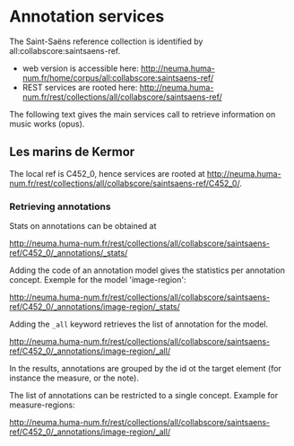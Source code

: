 # Annotation services

The Saint-Saëns reference collection is identified by all:collabscore:saintsaens-ref.

  - web version is accessible here: http://neuma.huma-num.fr/home/corpus/all:collabscore:saintsaens-ref/
  - REST services are rooted here: http://neuma.huma-num.fr/rest/collections/all/collabscore/saintsaens-ref/

The following text gives the main services call to retrieve information on music works (opus).

## Les marins de Kermor

The local ref is C452_0, hence services are rooted at http://neuma.huma-num.fr/rest/collections/all/collabscore/saintsaens-ref/C452_0/.

### Retrieving annotations

Stats on annotations can be obtained at

http://neuma.huma-num.fr/rest/collections/all/collabscore/saintsaens-ref/C452_0/_annotations/_stats/

Adding the code of an annotation model gives the statistics per annotation concept. Exemple for the model 'image-region': 

http://neuma.huma-num.fr/rest/collections/all/collabscore/saintsaens-ref/C452_0/_annotations/image-region/_stats/

Adding the ``_all`` keyword retrieves the list of annotation for the model. 

http://neuma.huma-num.fr/rest/collections/all/collabscore/saintsaens-ref/C452_0/_annotations/image-region/_all/

In the results, annotations are grouped by the id ot the target element (for instance the measure, or the note).  

The list of annotations can be restricted to a single concept. Example for measure-regions:

http://neuma.huma-num.fr/rest/collections/all/collabscore/saintsaens-ref/C452_0/_annotations/image-region/_all/
